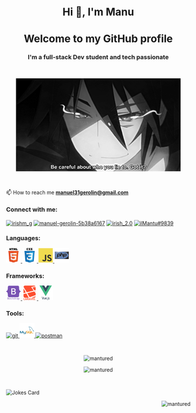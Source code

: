 <h1 align="center">Hi 👋, I'm Manu</h1>
<h1 align="center">Welcome to my GitHub profile</h1>
<h3 align="center">I'm a full-stack Dev student and tech passionate</h3>

<p>
 </br>
<div align="center" ><img hight="320" width="450"  alt="GIF" src="assets\93195.gif"></div>

&nbsp;

📫 How to reach me **manuel31gerolin@gmail.com**

<h3 align="left">Connect with me:</h3>
<p align="left">
<a href="https://twitter.com/irishm_g" target="blank"><img align="center" src="https://raw.githubusercontent.com/rahuldkjain/github-profile-readme-generator/master/src/images/icons/Social/twitter.svg" alt="irishm_g" height="30" width="40" /></a>
<a href="https://linkedin.com/in/manuel-gerolin-5b38a6167" target="blank"><img align="center" src="https://raw.githubusercontent.com/rahuldkjain/github-profile-readme-generator/master/src/images/icons/Social/linked-in-alt.svg" alt="manuel-gerolin-5b38a6167" height="30" width="40" /></a>
<a href="https://instagram.com/irish_2.0" target="blank"><img align="center" src="https://raw.githubusercontent.com/rahuldkjain/github-profile-readme-generator/master/src/images/icons/Social/instagram.svg" alt="irish_2.0" height="30" width="40" /></a>
<a href="https://discord.gg/ilMantu#9839" target="blank"><img align="center" src="https://raw.githubusercontent.com/rahuldkjain/github-profile-readme-generator/master/src/images/icons/Social/discord.svg" alt="ilMantu#9839" height="30" width="40" /></a>
</p>

<h3 align="left">Languages:</h3>
<p align="left">
<a href="https://www.w3.org/html/" target="_blank" rel="noreferrer"> <img src="https://raw.githubusercontent.com/devicons/devicon/master/icons/html5/html5-original-wordmark.svg" alt="html5" width="40" height="40"/>
</a>
<a href="https://www.w3schools.com/css/" target="_blank" rel="noreferrer"> <img src="https://raw.githubusercontent.com/devicons/devicon/master/icons/css3/css3-original-wordmark.svg" alt="css3" width="40" height="40"/>
</a>
<a href="https://developer.mozilla.org/en-US/docs/Web/JavaScript" target="_blank" rel="noreferrer"> <img src="https://raw.githubusercontent.com/devicons/devicon/master/icons/javascript/javascript-original.svg" alt="javascript" width="40" height="40"/>
</a>
<a href="https://www.php.net" target="_blank" rel="noreferrer"> <img src="https://raw.githubusercontent.com/devicons/devicon/master/icons/php/php-original.svg" alt="php" width="40" height="40"/> 
</a>
</p>

<p align="left">
<h3 align="left">Frameworks:</h3>
<a href="https://getbootstrap.com" target="_blank" rel="noreferrer"> <img src="https://raw.githubusercontent.com/devicons/devicon/master/icons/bootstrap/bootstrap-plain-wordmark.svg" alt="bootstrap" width="40" height="40"/>
</a>
<a href="https://laravel.com/" target="_blank" rel="noreferrer"> <img src="https://raw.githubusercontent.com/devicons/devicon/master/icons/laravel/laravel-plain-wordmark.svg" alt="laravel" width="40" height="40"/>
</a>
<a href="https://vuejs.org/" target="_blank" rel="noreferrer"> <img src="https://raw.githubusercontent.com/devicons/devicon/master/icons/vuejs/vuejs-original-wordmark.svg" alt="vuejs" width="40" height="40"/> 
</a>
</p>

<p align="left">
<h3 align="left">Tools:</h3>
<a href="https://git-scm.com/" target="_blank" rel="noreferrer"> <img src="https://www.vectorlogo.zone/logos/git-scm/git-scm-icon.svg" alt="git" width="40" height="40"/> </a>
<a href="https://www.mysql.com/" target="_blank" rel="noreferrer"> <img src="https://raw.githubusercontent.com/devicons/devicon/master/icons/mysql/mysql-original-wordmark.svg" alt="mysql" width="40" height="40"/>
</a>
<a href="https://postman.com" target="_blank" rel="noreferrer"> <img src="https://www.vectorlogo.zone/logos/getpostman/getpostman-icon.svg" alt="postman" width="40" height="40"/> 
</a> 
</p>

&nbsp;


<p align="center"><img src="https://github-readme-stats.vercel.app/api/top-langs?username=mantured&show_icons=true&theme=cobalt&hide_border=true&locale=en&layout=compact" alt="mantured" /></p>

<p align="center"><img src="https://github-readme-stats.vercel.app/api?username=mantured&show_icons=true&theme=cobalt&hide_border=true&locale=en" alt="mantured" /></p>

&nbsp;


![Jokes Card](https://readme-jokes.vercel.app/api?theme=radical)

<p align="right"> <img src="https://komarev.com/ghpvc/?username=mantured&label=Profile%20views&color=0e75b6&style=flat" alt="mantured" /> </p>

